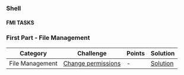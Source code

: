 ### Shell

#### FMI TASKS

### First Part - File Management

Category| Challenge| Points  | Solution
-------- | -------- | -------- | -------- 
File Management | [Change permissions](https://github.com/DaniAngelov/Operating-Systems---uni/blob/master/Problems/First%20part/Change%20permissions.md)| -| [Solution](https://github.com/DaniAngelov/Operating-Systems---uni/blob/master/Solutions/First%20Part/Change%20file%20permissions.txt)
